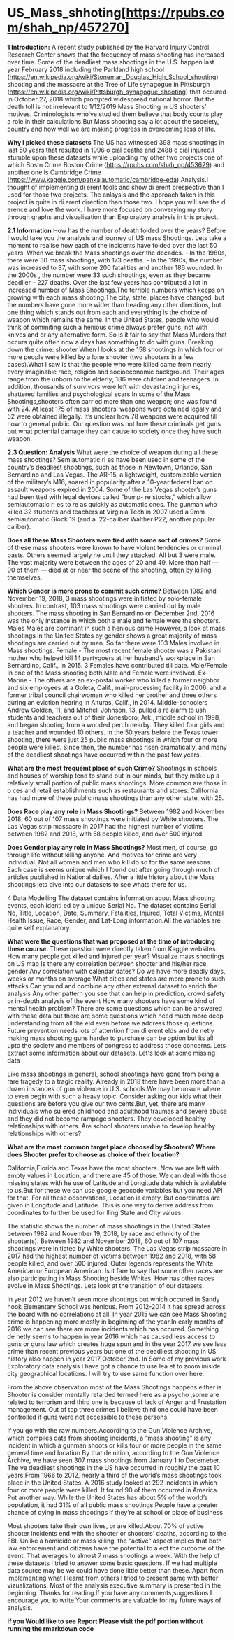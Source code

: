 # US_Mass_shhoting[https://rpubs.com/shah_np/457270]

**1 Introduction:**
A recent study published by the Harvard Injury Control Research Center shows that the frequency of mass shooting has increased over time. Some of the deadliest mass shootings in the U.S. happen last year February 2018 including the Parkland high school (https://en.wikipedia.org/wiki/Stoneman_Douglas_High_School_shooting) shooting and the massacre at the Tree of Life synagogue in Pittsburgh (https://en.wikipedia.org/wiki/Pittsburgh_synagogue_shooting) that occured in October 27, 2018 which prompted widespread national horror. But the death toll is not irrelevant to
1/12/2019 Mass Shooting in US shooters’ motives. Criminologists who’ve studied them believe that body counts play a role in their calculations.But Mass shooting say a lot about the soceiety, country and how well we are making progress in overcoming loss of life.


**Why I picked these datasets**
The US has witnessed 398 mass shootings in last 50 years that resulted in 1996 o cial deaths and 2488 o cial injured.I stumble upon these datasets while uploading my other two projects one of which Bostn Crime Boston Crime (https://rpubs.com/shah_np/453629) and another one is Cambridge Crime (https://www.kaggle.com/pankajautomatic/cambridge-eda) Analysis.I thought of implementing di erent tools and show di erent prespective than I used for those two projects. The anlaysis and the approach taken in this project is quite in di erent direction than those two. I hope you will see the di erence and love the work. I have more focused on converying my story through graphs and visualisation than Exploratory analysis in this project.

**2.1 Information**
How has the number of death folded over the years?
Before I would take you the analysis and journey of US mass Shootings. Lets take a moment to realise how each of the incidents have folded over the last 50 years.
When we break the Mass shootings over the decades. - In the 1980s, there were 30 mass shootings, with 173 deaths. - In the 1990s, the number was increased to 37, with some 200 fatalities and another 186 wounded. In the 2000s , the number were 33 such shootings, even as they became deadlier – 227 deaths.
Over the last few years has contributed a lot in increased number of Mass Shootings.The terrible numbers which keeps on growing with each mass shooting.The city, state, places have changed, but the numbers have gone more wider than heading any other directions, but one thing which stands out from each and everything is the choice of weapon which remains the same. In the United States, people who would think of commiting such a henious crime always prefer guns, not with knives and or any alternative form. So is it fair to say that Mass Murders that occurs quite often now a days has something to do with guns.
Breaking down the crime: shooter
When I looks at the 158 shootings in which four or more people were killed by a lone shooter (two shooters in a few cases).What I saw is that the people who were killed came from nearly every imaginable race, religion and socioeconomic background. Their ages range from the unborn to the elderly; 186 were children and teenagers. In addition, thousands of survivors were left with devastating injuries, shattered families and psychological scars.In some of the Mass Shootings,shooters often carried more than one weapon; one was found with 24. At least 175 of mass shooters’ weapons were obtained legally and 52 were obtained illegally. It’s unclear how 78 weapons were acquired till now to general public. Our question was not how these criminals get guns but what potential damage they can cause to society once they have such weapon.

**2.3 Question: Analysis**
What were the choice of weapon during all these mass shootings?
Semiautomatic ri es have been used in some of the country’s deadliest shootings, such as those in Newtown, Orlando, San Bernardino and Las Vegas. The AR-15, a lightweight, customizable version of the military’s M16, soared in popularity after a 10-year federal ban on assault weapons expired in 2004. Some of the Las Vegas shooter’s guns had been  tted with legal devices called “bump- re stocks,” which allow semiautomatic ri es to  re as quickly as automatic ones.
The gunman who killed 32 students and teachers at Virginia Tech in 2007 used a 9mm semiautomatic Glock 19 (and a .22-caliber Walther P22, another popular caliber).

**Does all these Mass Shooters were tied with some sort of crimes?**
Some of these mass shooters were known to have violent tendencies or criminal pasts. Others seemed largely  ne until they attacked. All but 3 were male. The vast majority were between the ages of 20 and 49. More than half — 90 of them — died at or near the scene of the shooting, often by killing themselves.

**Which Gender is more prone to commit such crime?**
Between 1982 and November 19, 2018, 3 mass shootings were initiated by solo-female shooters. In contrast, 103 mass shootings were carried out by male shooters. The mass shooting in San Bernardino on December 2nd, 2016 was the only instance in which both a male and female were the shooters.
Males Males are dominant in such a henious crime.However, a look at mass shootings in the United States by gender shows a great majority of mass shootings are carried out by men. So far there were 103 Males involved in Mass shootings.
Female - The most recent female shooter was a Pakistani mother who helped kill 14 partygoers at her husband’s workplace in San Bernardino, Calif., in 2015. 3 Females have contributed till date.
Male/Female In one of the Mass shooting both Male and Female were involved.
Ex-Marine - The others are an ex-postal worker who killed a former neighbor and six employees at a Goleta, Calif., mail-processing facility in 2006; and a former tribal council chairwoman who killed her brother and three others during an eviction hearing in Alturas, Calif., in 2014.
Middle-schoolers Andrew Golden, 11, and Mitchell Johnson, 13, pulled a  re alarm to  ush students and teachers out of their Jonesboro, Ark., middle school in 1998, and began shooting from a wooded perch nearby. They killed four girls and a teacher and wounded 10 others.
In the 50 years before the Texas tower shooting, there were just 25 public mass shootings in which four or more people were killed. Since then, the number has risen dramatically, and many of the deadliest shootings have occurred within the past few years.

**What are the most frequemt place of such Crime?**
Shootings in schools and houses of worship tend to stand out in our minds, but they make up a relatively small portion of public mass shootings. More common are those in o ces and retail establishments such as restaurants and stores. California has had more of these public mass shootings than any other state, with 25.

**Does Race play any role in Mass Shootings?**
Between 1982 and November 2018, 60 out of 107 mass shootings were initiated by White shooters. The Las Vegas strip massacre in 2017 had the highest number of victims between 1982 and 2018, with 58 people killed, and over 500 injured.

**Does Gender play any role in Mass Shootings?**
Most men, of course, go through life without killing anyone. And motives for crime are very individual. Not all women and men who kill do so for the same reasons. Each case is seems unique which I found out after going through much of articles published in National dailies.
 After a little history about the Mass shootings lets dive into our datasets to see whats there for us.


4 Data Modelling
The dataset contains information about Mass shooting events, each identi ed by a unique Serial No. The dataset contains Serial No, Title, Location, Date, Summary, Fatalities, Injured, Total Victims, Mental Health Issue, Race, Gender, and Lat-Long information.All the variables are quite self explanatory.


**What were the questions that was proposed at the time of introducing these course.**
These question were directly taken from Kaggle websites.
How many people got killed and injured per year?
Visualize mass shootings on US map
Is there any correlation between shooter and his/her race, gender
Any correlation with calendar dates? Do we have more deadly days, weeks or months on average What cities and states are more prone to such attacks
Can you  nd and combine any other external dataset to enrich the analysis
Any other pattern you see that can help in prediction, crowd safety or in-depth analysis of the event How many shooters have some kind of mental health problem?
There are some questions which can be answered with these data but there are some questions which need much more deep understanding from all the  eld even before we address those questions. Future prevention needs lots of attention from di erent  elds and de netly making mass shooting guns harder to purchase can be option but its all upto the society and members of congress to address those concerns.
Lets extract some information about our datasets. Let's look at some missing data

Like mass shootings in general, school shootings have gone from being a rare tragedy to a tragic reality. Already in 2018 there have been more than a dozen instances of gun violence in U.S. schools.We may be unsure where to even begin with such a heavy topic. Consider asking our kids what their questions are before you give our two cents.But, yet, there are many individuals who su ered childhood and adulthood traumas and severe abuse and they did not become rampage shooters. They developed healthy relationships with others. Are school shooters unable to develop healthy relationships with others?


**What are the most common target place choosed by Shooters? Where does Shooter prefer to choose as choice of their location?**

California,Florida and Texas have the most shooters.
Now we are left with empty values in Location, and there are 45 of those. We can deal with those missing states with he use of Latitude and Longitude data which is avialable to us.But for these we can use google geocode variables but you need API for that.
For all these observations, Location is empty. But coordinates are given in Longitude and Latitude. This is one way to derive address from coordinates to further be used for  lling State and City values:


The statistic shows the number of mass shootings in the United States between 1982 and November 19, 2018, by race and ethnicity of the shooter(s). Between 1982 and November 2018, 60 out of 107 mass shootings were initiated by White shooters. The Las Vegas strip massacre in 2017 had the highest number of victims between 1982 and 2018, with 58 people killed, and over 500 injured.
Outer legends represents the White American or European American.
Is it fare to say that some other races are also participating in Mass Shooting beside Whites.
How has other races evolve in Mass Shootings. Lets look at the transition of our datasets.

In year 2012 we haven’t seen more shootings but which occured in Sandy hook Elementary School was henious. From 2012-2014 it has spread across the board with no correlations at all. In year 2015 we can see Mass Shooting crime is happening more mostly in beginning of the year.In early months of 2016 we can see there are more incidents which has occured. Something de netly seems to happen in year 2016 which has caused less access to guns or guns law which creates huge spun and in the year 2017 we see less crime than recent previous years but one of the deadliest shooting in US history also happen in year 2017 October 2nd.
In Some of my previous work Exploratory data analysis I have got a chance to use lea et to zoom iniside city geographical locations. I will try to use same function over here.

From the above observation most of the Mass Shootings happens either is Shooter is consider mentally retarded termed here as a psycho ,some are related to terrorism and third one is because of lack of Anger and Frustation management. Out of top three crimes I believe third one could have been controlled if guns were not accessible to these persons.

If you go with the raw numbers.According to the Gun Violence Archive, which compiles data from shooting incidents, a “mass shooting” is any incident in which a gunman shoots or kills four or more people in the same general time and location By that de nition, according to the Gun Violence Archive, we have seen 307 mass shootings from January 1 to Decemeber. The  ve deadliest shootings in the US have occurred in roughly the past 10 years.From 1966 to 2012, nearly a third of the world’s mass shootings took place in the United States. A 2016 study looked at 292 incidents in which four or more people were killed. It found 90 of them occurred in America. Put another way: While the United States has about 5% of the world’s population, it had 31% of all public mass shootings.People have a greater chance of dying in mass shootings if they’re at school or place of business

Most shooters take their own lives, or are killed.About 70% of active shooter incidents end with the shooter or shooters’ deaths, according to the FBI. Unlike a homicide or mass killing, the “active” aspect implies that both law enforcement and citizens have the potential to a ect the outcome of the event.
That averages to almost 7 mass shootings a week.
With the help of these datasets I tried to answer some basic questions. If we had multiple data source may be we could have done little better than these. Apart from implementing what I learnt from others I tried to present same with better vizualizations. Most of the analysis executive summary is presented in the beginning.
Thanks for reading.If you have any comments,suggestions I encourage you to write.Your comments are valuable for my future ways of analysis.

**If you Would like to see Report Please visit the pdf portion without running the rmarkdown code**








